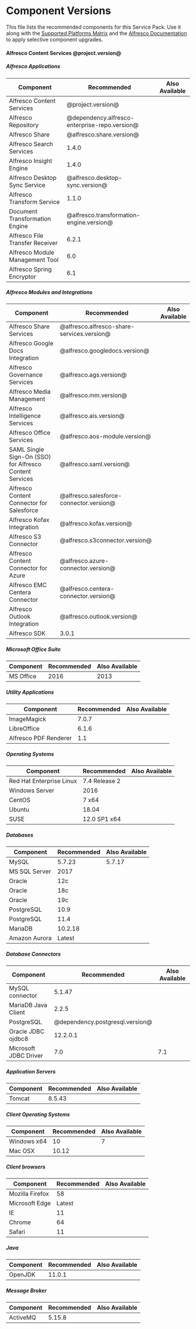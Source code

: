 # Component Versions

This file lists the recommended components for this Service Pack. Use it along with the [Supported Platforms Matrix](http://docs.alfresco.com/6.2/concepts/supported-platforms-ACS.html) and the [Alfresco Documentation](https://docs.alfresco.com/6.2/concepts/ch-upgrade.html) to apply selective component upgrades.

#### Alfresco Content Services @project.version@

##### Alfresco Applications
| Component | Recommended | Also Available |
|---|---|---|
| Alfresco Content Services | @project.version@ |
| Alfresco Repository |@dependency.alfresco-enterprise-repo.version@ |
| Alfresco Share | @alfresco.share.version@ |
| Alfresco Search Services | 1.4.0 |
| Alfresco Insight Engine | 1.4.0 |
| Alfresco Desktop Sync Service | @alfresco.desktop-sync.version@ |
| Alfresco Transform Service | 1.1.0 |
| Document Transformation Engine | @alfresco.transformation-engine.version@ |
| Alfresco File Transfer Receiver | 6.2.1 |
| Alfresco Module Management Tool | 6.0 |
| Alfresco Spring Encryptor | 6.1 |

##### Alfresco Modules and Integrations
| Component | Recommended | Also Available |
|---|---|---|
| Alfresco Share Services | @alfresco.alfresco-share-services.version@ |
| Alfresco Google Docs Integration | @alfresco.googledocs.version@ |
| Alfresco Governance Services | @alfresco.ags.version@ |
| Alfresco Media Management | @alfresco.mm.version@ |
| Alfresco Intelligence Services | @alfresco.ais.version@ |
| Alfresco Office Services | @alfresco.aos-module.version@ |
| SAML Single Sign-On (SSO) for Alfresco Content Services | @alfresco.saml.version@ |
| Alfresco Content Connector for Salesforce | @alfresco.salesforce-connector.version@ |
| Alfresco Kofax Integration | @alfresco.kofax.version@ |
| Alfresco S3 Connector | @alfresco.s3connector.version@ |
| Alfresco Content Connector for Azure | @alfresco.azure-connector.version@ |
| Alfresco EMC Centera Connector | @alfresco.centera-connector.version@ |
| Alfresco Outlook Integration | @alfresco.outlook.version@ |
| Alfresco SDK | 3.0.1 |

##### Microsoft Office Suite
| Component | Recommended | Also Available |
|---|---|---|
| MS Office | 2016 | 2013 |

##### Utility Applications
| Component | Recommended | Also Available |
|---|---|---|
| ImageMagick | 7.0.7 |
| LibreOffice | 6.1.6 |
| Alfresco PDF Renderer | 1.1 |

##### Operating Systems
| Component | Recommended | Also Available |
|---|---|---|
| Red Hat Enterprise Linux | 7.4 Release 2 |
| Windows Server | 2016 |
| CentOS | 7 x64 |
| Ubuntu | 18.04 |
| SUSE | 12.0 SP1 x64 |

##### Databases
| Component | Recommended | Also Available |
|---|---|---|
| MySQL | 5.7.23 | 5.7.17 |
| MS SQL Server | 2017 |
| Oracle | 12c  |
| Oracle | 18c  |
| Oracle | 19c  |
| PostgreSQL | 10.9 |
| PostgreSQL | 11.4 |
| MariaDB | 10.2.18 |
| Amazon Aurora | Latest |

##### Database Connectors
| Component | Recommended | Also Available |
|---|---|---|
| MySQL connector | 5.1.47 |
| MariaDB Java Client | 2.2.5 |
| PostgreSQL | @dependency.postgresql.version@ |
| Oracle JDBC ojdbc8 | 12.2.0.1 |
| Microsoft JDBC Driver | 7.0 | 7.1

##### Application Servers
| Component | Recommended | Also Available |
|---|---|---|
| Tomcat | 8.5.43 |

##### Client Operating Systems
| Component | Recommended | Also Available |
|---|---|---|
| Windows x64 | 10 | 7 |
| Mac OSX | 10.12 |

##### Client browsers
| Component | Recommended | Also Available |
|---|---|---|
| Mozilla Firefox | 58 |
| Microsoft Edge | Latest |
| IE | 11 |
| Chrome | 64 |
| Safari | 11 |

##### Java
| Component | Recommended | Also Available |
|---|---|---|
| OpenJDK | 11.0.1 |

##### Message Broker
| Component | Recommended | Also Available |
|---|---|---|
| ActiveMQ | 5.15.8 |
